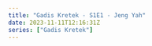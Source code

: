 ```yaml
---
title: "Gadis Kretek - S1E1 - Jeng Yah"
date: 2023-11-11T12:16:31Z
series: ["Gadis Kretek"]
---
```



<mux-player stream-type="on-demand"
  src="https://kp3d-my.sharepoint.com/personal/ryoo_kp3d_onmicrosoft_com/_layouts/15/download.aspx?share=ET4FkaMHVFVGkd0hlR-TW4kBBXa984JxVUifi8cshYH0fQ" prefer-playback="mse" controls>
  </mux-player>
  
  
  <script src="https://cdn.jsdelivr.net/npm/@mux/mux-player"></script>
  
 <script type="application/ld+json">
 {
  "@context": "https://schema.org/",
  "@type": "VideoObject",
  "name": "Gadis Kretek - S1E1 - Jeng Yah",
  "contentUrl": "https://stream.mux.com/Wi9O2ye2zGwhKO02DB6lfhoT00QI4qTPKy5ZPA01sL2N500.m3u8",
  "thumbnailUrl": "https://www.themoviedb.org/t/p/original/bGn7dGysvut3RzbwcTupisAYElN.jpg?width=314&fit_mode=preserve&time=25",
  "uploadDate": "2023-11-11T12:16:31Z",
}

</script>


